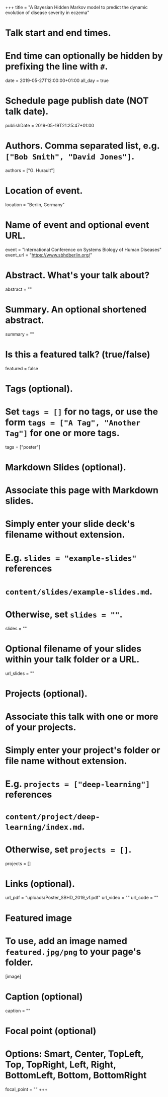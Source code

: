 +++
title = "A Bayesian Hidden Markov model to predict the dynamic evolution of disease severity in eczema"

# Talk start and end times.
#   End time can optionally be hidden by prefixing the line with `#`.
date = 2019-05-27T12:00:00+01:00
all_day = true

# Schedule page publish date (NOT talk date).
publishDate = 2019-05-19T21:25:47+01:00

# Authors. Comma separated list, e.g. `["Bob Smith", "David Jones"]`.
authors = ["G. Hurault"]

# Location of event.
location = "Berlin, Germany"

# Name of event and optional event URL.
event = "International Conference on Systems Biology of Human Diseases"
event_url = "https://www.sbhdberlin.org/"

# Abstract. What's your talk about?
abstract = ""

# Summary. An optional shortened abstract.
summary = ""

# Is this a featured talk? (true/false)
featured = false

# Tags (optional).
#   Set `tags = []` for no tags, or use the form `tags = ["A Tag", "Another Tag"]` for one or more tags.
tags = ["poster"]

# Markdown Slides (optional).
#   Associate this page with Markdown slides.
#   Simply enter your slide deck's filename without extension.
#   E.g. `slides = "example-slides"` references 
#   `content/slides/example-slides.md`.
#   Otherwise, set `slides = ""`.
slides = ""

# Optional filename of your slides within your talk folder or a URL.
url_slides = ""

# Projects (optional).
#   Associate this talk with one or more of your projects.
#   Simply enter your project's folder or file name without extension.
#   E.g. `projects = ["deep-learning"]` references 
#   `content/project/deep-learning/index.md`.
#   Otherwise, set `projects = []`.
projects = []

# Links (optional).
url_pdf = "uploads/Poster_SBHD_2019_vf.pdf"
url_video = ""
url_code = ""

# Featured image
# To use, add an image named `featured.jpg/png` to your page's folder. 
[image]
  # Caption (optional)
  caption = ""

  # Focal point (optional)
  # Options: Smart, Center, TopLeft, Top, TopRight, Left, Right, BottomLeft, Bottom, BottomRight
  focal_point = ""
+++
